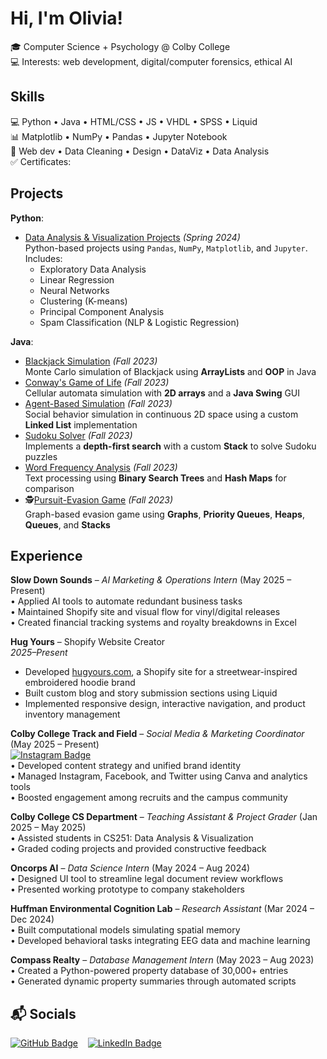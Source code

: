 
# Hi, I'm Olivia!

🎓 Computer Science + Psychology @ Colby College  
💻 Interests: web development, digital/computer forensics, ethical AI

## Skills
💻 Python • Java • HTML/CSS • JS • VHDL • SPSS • Liquid <br>
📊 Matplotlib • NumPy • Pandas • Jupyter Notebook <br>
📂 Web dev • Data Cleaning • Design • DataViz • Data Analysis <br>
✅ Certificates: 

## Projects
**Python**:
- [Data Analysis & Visualization Projects](https://github.com/ordohe/data-viz-projects) *(Spring 2024)*  
  Python-based projects using `Pandas`, `NumPy`, `Matplotlib`, and `Jupyter`. Includes:
  - Exploratory Data Analysis  
  - Linear Regression  
  - Neural Networks  
  - Clustering (K-means)  
  - Principal Component Analysis  
  - Spam Classification (NLP & Logistic Regression)  

**Java**:
- [Blackjack Simulation](https://github.com/ordohe/dsa-projects/tree/main/blackjack_simulation) *(Fall 2023)*  
  Monte Carlo simulation of Blackjack using **ArrayLists** and **OOP** in Java  
- [Conway's Game of Life](https://github.com/ordohe/dsa-projects/tree/main/conways_game_of_life) *(Fall 2023)*  
  Cellular automata simulation with **2D arrays** and a **Java Swing** GUI  
- [Agent-Based Simulation](https://github.com/ordohe/dsa-projects/tree/main/agent-based-simulation) *(Fall 2023)*  
  Social behavior simulation in continuous 2D space using a custom **Linked List** implementation  
- [Sudoku Solver](https://github.com/ordohe/dsa-projects/tree/main/sudoku_solver) *(Fall 2023)*  
  Implements a **depth-first search** with a custom **Stack** to solve Sudoku puzzles  
- [Word Frequency Analysis](https://github.com/ordohe/dsa-projects/tree/main/word_frequency_bst) *(Fall 2023)*  
  Text processing using **Binary Search Trees** and **Hash Maps** for comparison  
- 🕵[Pursuit-Evasion Game](https://github.com/ordohe/dsa-projects/tree/main/pursuit-evasion) *(Fall 2023)*  
  Graph-based evasion game using **Graphs**, **Priority Queues**, **Heaps**, **Queues**, and **Stacks**

## Experience

**Slow Down Sounds** – *AI Marketing & Operations Intern* (May 2025 – Present)  
• Applied AI tools to automate redundant business tasks  
• Maintained Shopify site and visual flow for vinyl/digital releases  
• Created financial tracking systems and royalty breakdowns in Excel  

**Hug Yours** – Shopify Website Creator  
*2025–Present*  
- Developed [hugyours.com](https://hugyours.com), a Shopify site for a streetwear-inspired embroidered hoodie brand  
- Built custom blog and story submission sections using Liquid  
- Implemented responsive design, interactive navigation, and product inventory management

**Colby College Track and Field** – *Social Media & Marketing Coordinator* (May 2025 – Present)  
[<img src="https://img.shields.io/badge/Instagram-colbytf-E4405F?style=flat&logo=instagram&logoColor=white" alt="Instagram Badge">](https://www.instagram.com/colbytf) <br>
• Developed content strategy and unified brand identity  
• Managed Instagram, Facebook, and Twitter using Canva and analytics tools  
• Boosted engagement among recruits and the campus community  

**Colby College CS Department** – *Teaching Assistant & Project Grader* (Jan 2025 – May 2025)  
• Assisted students in CS251: Data Analysis & Visualization  
• Graded coding projects and provided constructive feedback  

**Oncorps AI** – *Data Science Intern* (May 2024 – Aug 2024)  
• Designed UI tool to streamline legal document review workflows  
• Presented working prototype to company stakeholders  

**Huffman Environmental Cognition Lab** – *Research Assistant* (Mar 2024 – Dec 2024)  
• Built computational models simulating spatial memory  
• Developed behavioral tasks integrating EEG data and machine learning  

**Compass Realty** – *Database Management Intern* (May 2023 – Aug 2023)  
• Created a Python-powered property database of 30,000+ entries  
• Generated dynamic property summaries through automated scripts  

## 📬 Socials  
[<img src="https://img.shields.io/badge/GitHub-181717?style=for-the-badge&logo=github&logoColor=white" alt="GitHub Badge">](https://github.com/ordohe)
&nbsp;&nbsp;
[<img src="https://img.shields.io/badge/LinkedIn-0077B5?style=for-the-badge&logo=linkedin&logoColor=white" alt="LinkedIn Badge">](https://www.linkedin.com/in/oliviardoherty/)

